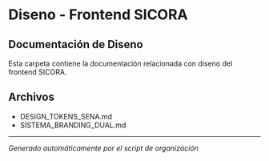# Diseno - Frontend SICORA

## Documentación de Diseno

Esta carpeta contiene la documentación relacionada con diseno del frontend SICORA.

## Archivos

- DESIGN_TOKENS_SENA.md
- SISTEMA_BRANDING_DUAL.md

---

_Generado automáticamente por el script de organización_
